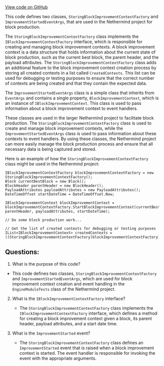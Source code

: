 [View code on GitHub](https://github.com/NethermindEth/nethermind/src/Nethermind/Nethermind.Merge.Plugin.Test/EngineModuleTests.StoringBlockImprovementContextFactory.cs)

This code defines two classes, `StoringBlockImprovementContextFactory` and `ImprovementStartedEventArgs`, that are used in the Nethermind project for block production. 

The `StoringBlockImprovementContextFactory` class implements the `IBlockImprovementContextFactory` interface, which is responsible for creating and managing block improvement contexts. A block improvement context is a data structure that holds information about the current state of block production, such as the current best block, the parent header, and the payload attributes. The `StoringBlockImprovementContextFactory` class adds an additional feature to the block improvement context creation process by storing all created contexts in a list called `CreatedContexts`. This list can be used for debugging or testing purposes to ensure that the correct number of contexts are being created and that they contain the expected data.

The `ImprovementStartedEventArgs` class is a simple class that inherits from `EventArgs` and contains a single property, `BlockImprovementContext`, which is an instance of `IBlockImprovementContext`. This class is used to pass information about a block improvement context to event handlers.

These classes are used in the larger Nethermind project to facilitate block production. The `StoringBlockImprovementContextFactory` class is used to create and manage block improvement contexts, while the `ImprovementStartedEventArgs` class is used to pass information about these contexts to event handlers. By using these classes, the Nethermind project can more easily manage the block production process and ensure that all necessary data is being captured and stored. 

Here is an example of how the `StoringBlockImprovementContextFactory` class might be used in the Nethermind project:

```
IBlockImprovementContextFactory blockImprovementContextFactory = new StoringBlockImprovementContextFactory();
Block currentBestBlock = new Block();
BlockHeader parentHeader = new BlockHeader();
PayloadAttributes payloadAttributes = new PayloadAttributes();
DateTimeOffset startDateTime = DateTimeOffset.Now;

IBlockImprovementContext blockImprovementContext = blockImprovementContextFactory.StartBlockImprovementContext(currentBestBlock, parentHeader, payloadAttributes, startDateTime);

// Do some block production work...

// Get the list of created contexts for debugging or testing purposes
IList<IBlockImprovementContext> createdContexts = ((StoringBlockImprovementContextFactory)blockImprovementContextFactory).CreatedContexts;
```
## Questions: 
 1. What is the purpose of this code?
   - This code defines two classes, `StoringBlockImprovementContextFactory` and `ImprovementStartedEventArgs`, which are used for block improvement context creation and event handling in the `EngineModuleTests` class of the Nethermind project.

2. What is the `IBlockImprovementContextFactory` interface?
   - The `StoringBlockImprovementContextFactory` class implements the `IBlockImprovementContextFactory` interface, which defines a method for creating a block improvement context given a block, its parent header, payload attributes, and a start date time.

3. What is the `ImprovementStarted` event?
   - The `StoringBlockImprovementContextFactory` class defines an `ImprovementStarted` event that is raised when a block improvement context is started. The event handler is responsible for invoking the event with the appropriate arguments.